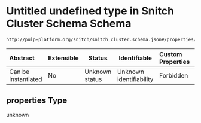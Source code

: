 # Untitled undefined type in Snitch Cluster Schema Schema

```txt
http://pulp-platform.org/snitch/snitch_cluster.schema.json#/properties/hives/items/properties/cores/items/properties
```




| Abstract            | Extensible | Status         | Identifiable            | Custom Properties | Additional Properties | Access Restrictions | Defined In                                                                        |
| :------------------ | ---------- | -------------- | ----------------------- | :---------------- | --------------------- | ------------------- | --------------------------------------------------------------------------------- |
| Can be instantiated | No         | Unknown status | Unknown identifiability | Forbidden         | Allowed               | none                | [snitch_cluster.schema.json\*](snitch_cluster.schema.json "open original schema") |

## properties Type

unknown
